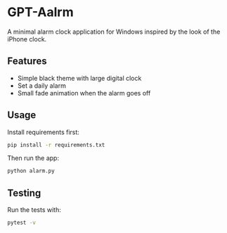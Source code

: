 # GPT-Aalrm

A minimal alarm clock application for Windows inspired by the look of the iPhone clock.

## Features
- Simple black theme with large digital clock
- Set a daily alarm
- Small fade animation when the alarm goes off

## Usage
Install requirements first:
```bash
pip install -r requirements.txt
```
Then run the app:
```bash
python alarm.py
```

## Testing
Run the tests with:
```bash
pytest -v
```
